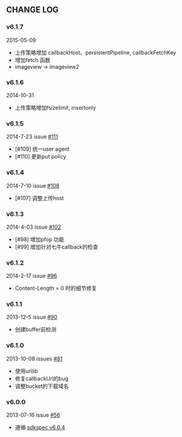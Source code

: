 ## CHANGE LOG

### v6.1.7

2015-05-09

- 上传策略增加 callbackHost、persistentPipeline, callbackFetchKey
- 增加fetch 函数
- imageview -> imageview2


### v6.1.6

2014-10-31

- 上传策略增加fsizelimit, insertonly


### v6.1.5

2014-7-23 issue [#111](https://github.com/qiniu/nodejs-sdk/pull/111)

- [#109] 统一user agent
- [#110] 更新put policy

### v6.1.4

2014-7-10 issue [#108](https://github.com/qiniu/nodejs-sdk/pull/108)

- [#107] 调整上传host


### v6.1.3

2014-4-03 issue [#102](https://github.com/qiniu/nodejs-sdk/pull/102)

- [#98] 增加pfop 功能
- [#99] 增加针对七牛callback的检查

### v6.1.2

2014-2-17 issue [#96](https://github.com/qiniu/nodejs-sdk/pull/96)

- Content-Length = 0 时的细节修复


### v6.1.1

2013-12-5 issue [#90](https://github.com/qiniu/nodejs-sdk/pull/90)

- 创建buffer前检测


### v6.1.0

2013-10-08 issues [#81](https://github.com/qiniu/nodejs-sdk/pull/81)

- 使用urllib
- 修复callbackUrl的bug
- 调整bucket的下载域名

### v6.0.0

2013-07-16 issue [#56](https://github.com/qiniu/nodejs-sdk/pull/56)

- 遵循 [sdkspec v6.0.4](https://github.com/qiniu/sdkspec/tree/v6.0.4)
